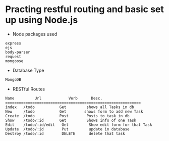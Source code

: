 # Practing restful routing and basic set up using Node.js
* Node packages used
```
express
ejs
body-parser
request
mongoose
```
* Database Type
```
MongoDB
```
* RESTful Routes
```
Name         Url            Verb      Desc.
============================================================
index   /todo           Get         shows all Tasks in db
New     /todo           Get        shows form to add new Task
Create  /todo           Post        Posts to task in db
Show    /todo/:id       Get         Shows info of one Task
Edit    /todo/:id/edit   Get         Show edit form for that Task
Update  /todo/:id        Put         update in database
Destroy /todo/:id        DELETE      delete that task

```
